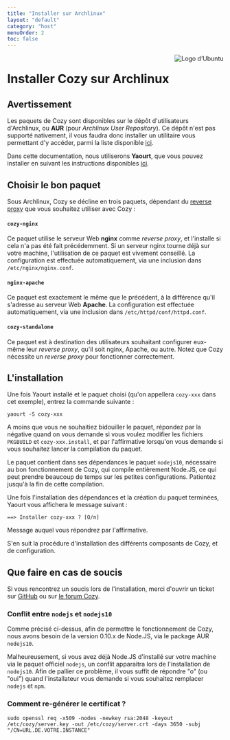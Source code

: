 ```yaml
---
title: "Installer sur Archlinux"
layout: "default"
category: "host"
menuOrder: 2
toc: false
---
```



<div style="height: 0; overflow: shown; text-align: right">
<img alt="Logo d’Ubuntu" src="/assets/images/archlinux-logo.png">
</div>

# Installer Cozy sur Archlinux

## Avertissement

Les paquets de Cozy sont disponibles sur le dépôt d'utilisateurs d'Archlinux, ou **AUR** (pour *Archlinux User Repository*). Ce dépôt n'est pas supporté nativement, il vous faudra donc installer un utilitaire vous permettant d'y accéder, parmi la liste disponible [ici](https://wiki.archlinux.org/index.php/AUR_helpers). 

Dans cette documentation, nous utiliserons **Yaourt**, que vous pouvez installer en suivant les instructions disponibles [ici](https://archlinux.fr/yaourt).

## Choisir le bon paquet

Sous Archlinux, Cozy se décline en trois paquets, dépendant du [reverse proxy](https://fr.wikipedia.org/wiki/Proxy_inverse) que vous souhaitez utiliser avec Cozy :

#### `cozy-nginx` 

Ce paquet utilise le serveur Web **nginx** comme *reverse proxy*, et l'installe si cela n'a pas été fait précédemment. Si un serveur nginx tourne déjà sur votre machine, l'utilisation de ce paquet est vivement conseillé. La configuration est effectuée automatiquement, via une inclusion dans `/etc/nginx/nginx.conf`.

#### `nginx-apache`

Ce paquet est exactement le même que le précédent, à la différence qu'il s'adresse au serveur Web **Apache**. La configuration est effectuée automatiquement, via une inclusion dans `/etc/httpd/conf/httpd.conf`.

#### `cozy-standalone`

Ce paquet est à destination des utilisateurs souhaitant configurer eux-même leur *reverse proxy*, qu'il soit nginx, Apache, ou autre. Notez que Cozy nécessite un *reverse proxy* pour fonctionner correctement.

## L'installation

Une fois Yaourt installé et le paquet choisi (qu'on appellera `cozy-xxx` dans cet exemple), entrez la commande suivante :

```
yaourt -S cozy-xxx
```

A moins que vous ne souhaitiez bidouiller le paquet, répondez par la négative quand on vous demande si vous voulez modifier les fichiers `PKGBUILD` et `cozy-xxx.install`, et par l'affirmative lorsqu'on vous demande si vous souhaitez lancer la compilation du paquet.

Le paquet contient dans ses dépendances le paquet `nodejs10`, nécessaire au bon fonctionnement de Cozy, qui compile entièrement Node.JS, ce qui peut prendre beaucoup de temps sur les petites configurations. Patientez jusqu'à la fin de cette compilation.

Une fois l'installation des dépendances et la création du paquet terminées, Yaourt vous affichera le message suivant :

```
==> Installer cozy-xxx ? [O/n]
```
Message auquel vous répondrez par l'affirmative.

S'en suit la procédure d'installation des différents composants de Cozy, et de configuration.

## Que faire en cas de soucis

Si vous rencontrez un soucis lors de l'installation, merci d'ouvrir un ticket sur [GitHub](https://github.com/babolivier/cozy-archlinux) ou sur [le forum Cozy](https://forum.cozy.io/t/cozy-sur-archlinux/1341).

### Conflit entre `nodejs` et `nodejs10`

Comme précisé ci-dessus, afin de permettre le fonctionnement de Cozy, nous avons besoin de la version 0.10.x de Node.JS, via le package AUR `nodejs10`.

Malheureusement, si vous avez déjà Node.JS d'installé sur votre machine via le paquet officiel `nodejs`, un conflit apparaitra lors de l'installation de `nodejs10`. Afin de pallier ce problème, il vous suffit de répondre "o" (ou "oui") quand l'installateur vous demande si vous souhaitez remplacer `nodejs` et `npm`.

### Comment re-générer le certificat ?

    sudo openssl req -x509 -nodes -newkey rsa:2048 -keyout /etc/cozy/server.key -out /etc/cozy/server.crt -days 3650 -subj "/CN=URL.DE.VOTRE.INSTANCE"
